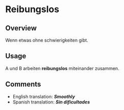# Reibungslos

## **Overview**

Wenn etwas ohne schwierigkeiten gibt.

## **Usage**

A und B arbeiten **reibungslos** miteinander zusammen.

## **Comments**

- English translation: **_Smoothly_**
- Spanish translation: **_Sin dificultades_**